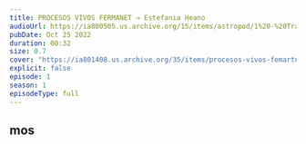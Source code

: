 ```yaml
---
title: PROCESOS VIVOS FERMANET → Estefania Heano
audioUrl: https://ia800505.us.archive.org/15/items/astropod/1%20-%20Trailer%20with%20BG%20%28enhanced%29.ogg
pubDate: Oct 25 2022
duration: 00:32
size: 0.7
cover: "https://ia801408.us.archive.org/35/items/procesos-vivos-femartnet-estefania-henao/ESTEFANIA_2.png"
explicit: false
episode: 1
season: 1
episodeType: full
---
```



## mos
